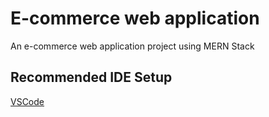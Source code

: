 # E-commerce web application

An e-commerce web application project using MERN Stack

## Recommended IDE Setup

[VSCode](https://code.visualstudio.com/)
